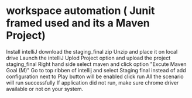 # workspace automation ( Junit framed used and its a Maven Project)
Install intelliJ
download the staging_final zip
Unzip and place it on local drive
Launch the intelliJ
Uplod Project option and upload the project staging_final
Right hand side select maven and click option "Excute Maven Goal (M)"
Go to top ribben of intellij and select Staging final instead of add configuration
next to Play button will be enabled
click run
All the scenario will run successfully
If application  did not run, make sure chrome driver available or not on your system.
